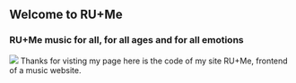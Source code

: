 ## Welcome to RU+Me
<h3>RU+Me music for all, for all ages and for all emotions</h3>
<img src="https://drive.google.com/uc?id=17ggmAUQ66_FQqczzzGlZW0B_KU11DqsL">
Thanks for visting my page here is the code of my site RU+Me, frontend of a music website.



